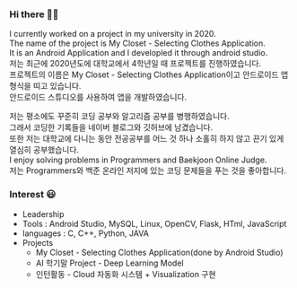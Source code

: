 ### Hi there 👋:smile:
 I currently worked on a project in my university in 2020.  
 The name of the project is My Closet - Selecting Clothes Application.  
 It is an Android Application and I developled it through android studio.  
 저는 최근에 2020년도에 대학교에서 4학년일 때 프로젝트를 진행하였습니다.  
 프로젝트의 이름은 My Closet - Selecting Clothes Application이고 안드로이드 앱 형식을 띠고 있습니다.  
 안드로이드 스튜디오를 사용하여 앱을 개발하였습니다.  

 저는 평소에도 꾸준히 코딩 공부와 알고리즘 공부를 병행하였습니다.  
 그래서 코딩한 기록들을 네이버 블로그와 깃허브에 남겼습니다.  
 또한 저는 대학교에 다니는 동안 전공공부를 어느 것 하나 소홀히 하지 않고 끈기 있게 열심히 공부했습니다.  
 I enjoy solving problems in Programmers and Baekjoon Online Judge.  
 저는 Programmers와 백준 온라인 저지에 있는 코딩 문제들을 푸는 것을 좋아합니다. 
 
 ### Interest :smiley:
 * Leadership
 * Tools : Android Studio, MySQL, Linux, OpenCV, Flask, HTml, JavaScript
 * languages : C, C++, Python, JAVA
 * Projects
    * My Closet - Selecting Clothes Application(done by Android Studio)
    * AI 학기말 Project - Deep Learning Model
    * 인턴활동 - Cloud 자동화 시스템 + Visualization 구현
    


 
<!--
**sponge77/sponge77** is a ✨ _special_ ✨ repository because its `README.md` (this file) appears on your GitHub profile.

Here are some ideas to get you started:

- 🔭 I’m currently working on ...
- 🌱 I’m currently learning ...
- 👯 I’m looking to collaborate on ...
- 🤔 I’m looking for help with ...
- 💬 Ask me about ...
- 📫 How to reach me: ...
- 😄 Pronouns: ...
- ⚡ Fun fact: ...
-->

